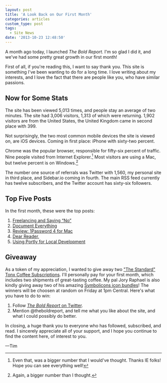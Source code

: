 ```yaml
---
layout: post
title: 'A Look Back on Our First Month'
categories: articles
custom_type: post
tags:
  - Site News
date: '2013-10-23 12:48:50'
---
```

A month ago today, I launched *The Bold Report*. I'm so glad I did it, and we've had some pretty great growth in our first month!

First of all, if you're reading this, I want to say thank you. This site is something I've been wanting to do for a long time. I love writing about my interests, and I love the fact that there are people like you, who have similar passions.

## Now for Some Stats

The site has been viewed 5,013 times, and people stay an average of two minutes. The site had 3,006 visitors, 1,313 of which were returning. 1,902 visitors are from the United States, the United Kingdom came in second place with 399.

Not surprisingly, the two most common mobile devices the site is viewed on, are iOS devices. Coming in first place: iPhone with sixty-two percent. 

Chrome was the popular browser, responsible for fifty-six percent of traffic. Nine people visited from Internet Explorer.[^1] Most visitors are using a Mac, but twelve percent is on Windows.[^2]

The number one source of referrals was Twitter with 1,560, my personal site in third place, and Sidebar.io coming in fourth. The main RSS feed currently has twelve subscribers, and the Twitter account has sixty-six followers.

## Top Five Posts
In the first month, these were the top posts:

1. [Freelancing and Saying “No”](http://theboldreport.net/2013/10/freelancing-and-saying-no/)
2. [Document Everything](http://theboldreport.net/2013/09/document-everything/)
3.  [Review: 1Password 4 for Mac](http://theboldreport.net/2013/10/review-1password-4-for-mac/)
4. [Dear Reader,](http://theboldreport.net/2013/09/welcome/)
5. [Using Portly for Local Development](http://theboldreport.net/2013/10/using-portly-for-local-development/)

## Giveaway
As a token of my appreciation, I wanted to give away two ["The Standard" Tonx Coffee Subscriptions](https://tonx.org/). I'll personally pay for your first month, which includes two shipments of great-tasting coffee. My pal Jory Raphael is also kindly giving away two of his amazing [Symbolicons icon bundles](http://symbolicons.com/)! The winners will be choosen at random on Friday at 1pm Central. Here's what you have to do to win:

1. Follow [*The Bold Report* on Twitter](https://twitter.com/theboldreport).
2. Mention @theboldreport, and tell me what you like about the site, and what I could possibly do better.

In closing, a huge thank you to everyone who has followed, subscribed, and read. I sincerely appreciate all of your support, and I hope you continue to find the content here, of interest to you.

—Tim

[^1]: Even that, was a bigger number that I would've thought. Thanks IE folks! Hope you can see everything well!

[^2]: Again, a bigger number than I thought.
